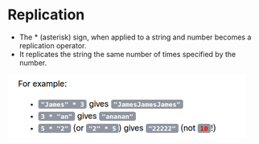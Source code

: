 # Replication 

- The * (asterisk) sign, when applied to a string and number becomes a replication operator.
- It replicates the string the same number of times specified by the number.

![alt text](image.png)
